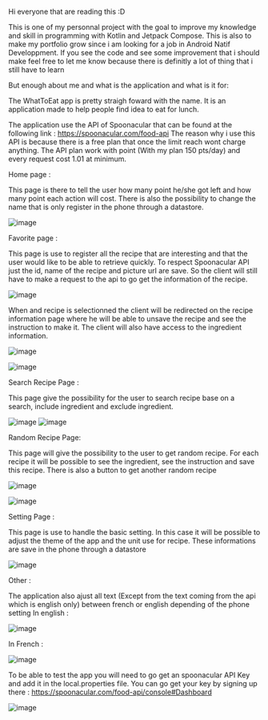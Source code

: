 Hi everyone that are reading this :D

This is one of my personnal project with the goal to improve my knowledge and skill in programming with Kotlin and Jetpack Compose.
This is also to make my portfolio grow since i am looking for a job in Android Natif Developpment.
If you see the code and see some improvement that i should make feel free to let me know because there is definitly a lot of thing that i 
still have to learn

But enough about me and what is the application and what is it for:

The WhatToEat app is pretty straigh foward with the name. It is an application made to help people find idea to eat for lunch.

The application use the API of Spoonacular that can be found at the following link : https://spoonacular.com/food-api
The reason why i use this API is because there is a free plan that once the limit reach wont charge anything. 
The API plan work with point (With my plan 150 pts/day) and every request cost 1.01 at minimum. 

Home page :

This page is there to tell the user how many point he/she got left and how many point each action will cost.
There is also the possibility to change the name that is only register in the phone through a datastore.

![image](https://github.com/user-attachments/assets/16226c6a-3ecf-4f9b-9665-027575bac5e5)

Favorite page :

This page is use to register all the recipe that are interesting and that the user would like to be able to retrieve quickly.
To respect Spoonacular API just the id, name of the recipe and picture url are save. So the client will still have to make a request to the api
to go get the information of the recipe.

![image](https://github.com/user-attachments/assets/86bc86d8-c0ec-4f7f-b551-a96636c3d92f)

When and recipe is selectionned the client will be redirected on the recipe information page where he will be able to unsave the recipe and see the instruction to make it. The client will also have access to the ingredient information.

![image](https://github.com/user-attachments/assets/2794f545-7b5a-4a35-b92e-409566e0dbde)

![image](https://github.com/user-attachments/assets/a3078c93-e081-4bc8-ab98-5c5220d55856)

Search Recipe Page :

This page give the possibility for the user to search recipe base on a search, include ingredient and exclude ingredient.

![image](https://github.com/user-attachments/assets/1cbf9e60-a371-4027-a96b-d2df9f9b6665)
![image](https://github.com/user-attachments/assets/2c6cf301-8225-4cb0-9aba-0376e4d3c505)


Random Recipe Page:

This page will give the possibility to the user to get random recipe.
For each recipe it will be possible to see the ingredient, see the instruction and save this recipe.
There is also a button to get another random recipe

![image](https://github.com/user-attachments/assets/e0ab517a-3bb7-4c4a-9f41-8a6ff4f68ae1)

![image](https://github.com/user-attachments/assets/fe23c388-59bb-46d5-ba8a-4f2eb69ad2e0)

Setting Page :

This page is use to handle the basic setting. In this case it will be possible to adjust the theme of the app and the unit use for recipe.
These informations are save in the phone through a datastore

![image](https://github.com/user-attachments/assets/714be2ea-289b-46ab-92f6-255c07deeb4f)

Other :

The application also ajust all text (Except from the text coming from the api which is english only) between french or english depending of the phone setting
In english :

![image](https://github.com/user-attachments/assets/749479e4-28cd-4b57-9892-c1070b80200f)

In French :

![image](https://github.com/user-attachments/assets/c488025b-3fc9-44f7-9ea6-d48d3f103ac4)


To be able to test the app you will need to go get an spoonacular API Key and add it in the local.properties file.
You can go get your key by signing up there : https://spoonacular.com/food-api/console#Dashboard

![image](https://github.com/user-attachments/assets/6d42c5ba-e1fe-4b39-a8f1-95d5bc3cf582)


